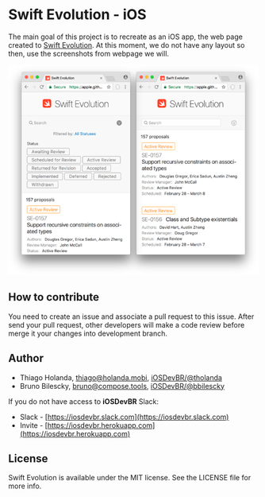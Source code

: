 # Swift Evolution - iOS

The main goal of this project is to recreate as an iOS app, the web page created to [Swift Evolution](https://apple.github.io/swift-evolution).
At this moment, we do not have any layout so then, use the screenshots from webpage we will.

![](images/screenshots_base.png)

## How to contribute

You need to create an issue and associate a pull request to this issue.
After send your pull request, other developers will make a code review before merge it your changes into development branch.


## Author

- Thiago Holanda, [thiago@holanda.mobi](mailto:thiago@holanda.mobi), [iOSDevBR/@tholanda](https://iosdevbr.slack.com/messages/@tholanda/)
- Bruno Bilescky, [bruno@compose.tools](mailto:bruno@compose.tools), [iOSDevBR/@bbilescky](https://iosdevbr.slack.com/messages/@bbilescky/)

If you do not have access to **iOSDevBR** Slack:

- Slack - [https://iosdevbr.slack.com](https://iosdevbr.slack.com)
- Invite - [https://iosdevbr.herokuapp.com](https://iosdevbr.herokuapp.com)

## License

Swift Evolution is available under the MIT license. See the LICENSE file for more info. 